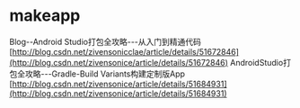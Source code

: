 # makeapp
Blog--Android Studio打包全攻略---从入门到精通代码
[http://blog.csdn.net/zivensonicclae/article/details/51672846](http://blog.csdn.net/zivensonice/article/details/51672846)
 AndroidStudio打包全攻略---Gradle-Build Variants构建定制版App
[http://blog.csdn.net/zivensonice/article/details/51684931](http://blog.csdn.net/zivensonice/article/details/51684931)

